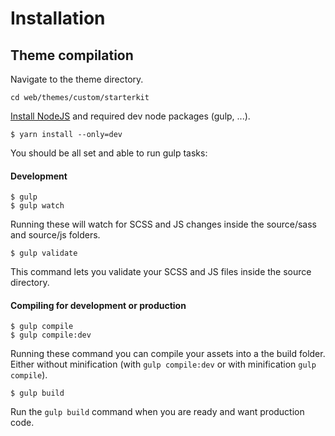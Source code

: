# Installation

## Theme compilation

Navigate to the theme directory.
```
cd web/themes/custom/starterkit
```

[Install NodeJS](https://nodejs.org/en/download/) and required dev node packages (gulp, ...).
```
$ yarn install --only=dev
```

You should be all set and able to run gulp tasks:

#### Development
```
$ gulp
$ gulp watch
```
Running these will watch for SCSS and JS changes inside the source/sass and source/js folders.

```
$ gulp validate
```
This command lets you validate your SCSS and JS files inside the source directory.

#### Compiling for development or production
```
$ gulp compile
$ gulp compile:dev
```
Running these command you can compile your assets into a the build folder. Either without minification (with `gulp compile:dev` or with minification `gulp compile`).


```
$ gulp build
```
Run the `gulp build` command when you are ready and want production code.
